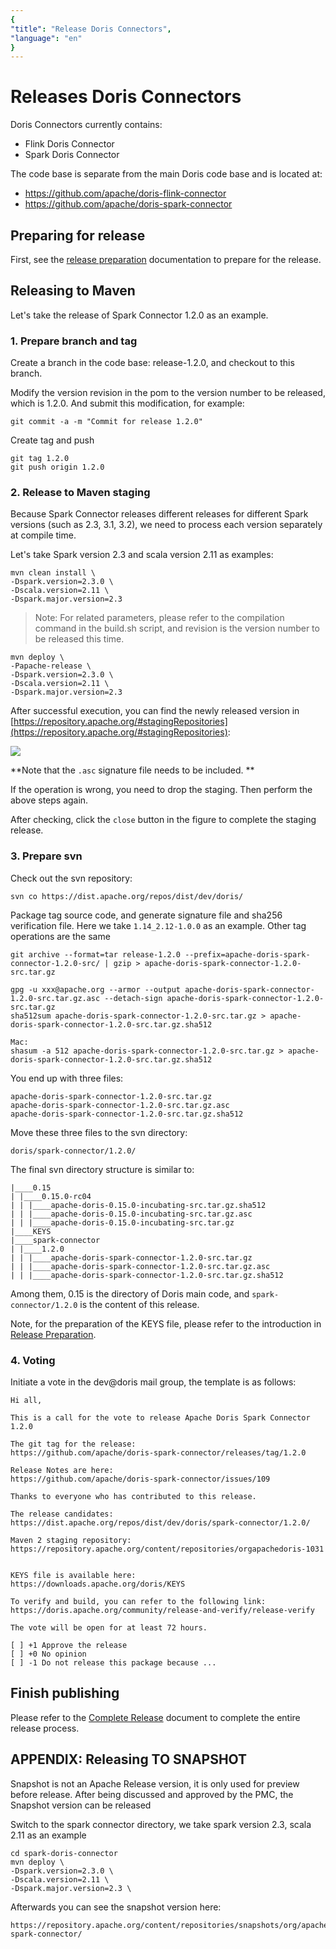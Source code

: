 ```yaml
---
{
"title": "Release Doris Connectors",
"language": "en"
}
---
```


<!-- 
Licensed to the Apache Software Foundation (ASF) under one
or more contributor license agreements.  See the NOTICE file
distributed with this work for additional information
regarding copyright ownership.  The ASF licenses this file
to you under the Apache License, Version 2.0 (the
"License"); you may not use this file except in compliance
with the License.  You may obtain a copy of the License at

  http://www.apache.org/licenses/LICENSE-2.0

Unless required by applicable law or agreed to in writing,
software distributed under the License is distributed on an
"AS IS" BASIS, WITHOUT WARRANTIES OR CONDITIONS OF ANY
KIND, either express or implied.  See the License for the
specific language governing permissions and limitations
under the License.
-->

# Releases Doris Connectors

Doris Connectors currently contains:

* Flink Doris Connector
* Spark Doris Connector

The code base is separate from the main Doris code base and is located at:

- https://github.com/apache/doris-flink-connector
- https://github.com/apache/doris-spark-connector

## Preparing for release

First, see the [release preparation](./release-prepare.md) documentation to prepare for the release.

## Releasing to Maven

Let's take the release of Spark Connector 1.2.0 as an example.

### 1. Prepare branch and tag

Create a branch in the code base: release-1.2.0, and checkout to this branch.

Modify the version revision in the pom to the version number to be released, which is 1.2.0. And submit this modification, for example:
```
git commit -a -m "Commit for release 1.2.0"
```

Create tag and push
```
git tag 1.2.0
git push origin 1.2.0
```

### 2. Release to Maven staging

Because Spark Connector releases different releases for different Spark versions (such as 2.3, 3.1, 3.2), we need to process each version separately at compile time.

Let's take Spark version 2.3 and scala version 2.11 as examples:
```
mvn clean install \
-Dspark.version=2.3.0 \
-Dscala.version=2.11 \
-Dspark.major.version=2.3
```
>Note: For related parameters, please refer to the compilation command in the build.sh script, and revision is the version number to be released this time.

```
mvn deploy \
-Papache-release \
-Dspark.version=2.3.0 \
-Dscala.version=2.11 \
-Dspark.major.version=2.3 
```

After successful execution, you can find the newly released version in [https://repository.apache.org/#stagingRepositories](https://repository.apache.org/#stagingRepositories):

![](/images/staging-repositories.png)

**Note that the `.asc` signature file needs to be included. **

If the operation is wrong, you need to drop the staging. Then perform the above steps again.

After checking, click the `close` button in the figure to complete the staging release.

### 3. Prepare svn

Check out the svn repository:

```
svn co https://dist.apache.org/repos/dist/dev/doris/
```

Package tag source code, and generate signature file and sha256 verification file. Here we take `1.14_2.12-1.0.0` as an example. Other tag operations are the same

```
git archive --format=tar release-1.2.0 --prefix=apache-doris-spark-connector-1.2.0-src/ | gzip > apache-doris-spark-connector-1.2.0-src.tar.gz

gpg -u xxx@apache.org --armor --output apache-doris-spark-connector-1.2.0-src.tar.gz.asc --detach-sign apache-doris-spark-connector-1.2.0- src.tar.gz
sha512sum apache-doris-spark-connector-1.2.0-src.tar.gz > apache-doris-spark-connector-1.2.0-src.tar.gz.sha512

Mac:
shasum -a 512 apache-doris-spark-connector-1.2.0-src.tar.gz > apache-doris-spark-connector-1.2.0-src.tar.gz.sha512
```

You end up with three files:

```
apache-doris-spark-connector-1.2.0-src.tar.gz
apache-doris-spark-connector-1.2.0-src.tar.gz.asc
apache-doris-spark-connector-1.2.0-src.tar.gz.sha512
```

Move these three files to the svn directory:

```
doris/spark-connector/1.2.0/
```

The final svn directory structure is similar to:

```
|____0.15
| |____0.15.0-rc04
| | |____apache-doris-0.15.0-incubating-src.tar.gz.sha512
| | |____apache-doris-0.15.0-incubating-src.tar.gz.asc
| | |____apache-doris-0.15.0-incubating-src.tar.gz
|____KEYS
|____spark-connector
| |____1.2.0
| | |____apache-doris-spark-connector-1.2.0-src.tar.gz
| | |____apache-doris-spark-connector-1.2.0-src.tar.gz.asc
| | |____apache-doris-spark-connector-1.2.0-src.tar.gz.sha512
```

Among them, 0.15 is the directory of Doris main code, and `spark-connector/1.2.0` is the content of this release.

Note, for the preparation of the KEYS file, please refer to the introduction in [Release Preparation](./release-prepare.md).

### 4. Voting

Initiate a vote in the dev@doris mail group, the template is as follows:

```
Hi all,

This is a call for the vote to release Apache Doris Spark Connector 1.2.0

The git tag for the release:
https://github.com/apache/doris-spark-connector/releases/tag/1.2.0

Release Notes are here:
https://github.com/apache/doris-spark-connector/issues/109

Thanks to everyone who has contributed to this release.

The release candidates:
https://dist.apache.org/repos/dist/dev/doris/spark-connector/1.2.0/

Maven 2 staging repository:
https://repository.apache.org/content/repositories/orgapachedoris-1031


KEYS file is available here:
https://downloads.apache.org/doris/KEYS

To verify and build, you can refer to the following link:
https://doris.apache.org/community/release-and-verify/release-verify

The vote will be open for at least 72 hours.

[ ] +1 Approve the release
[ ] +0 No opinion
[ ] -1 Do not release this package because ...
```

## Finish publishing

Please refer to the [Complete Release](./release-complete.md) document to complete the entire release process.

## APPENDIX: Releasing TO SNAPSHOT

Snapshot is not an Apache Release version, it is only used for preview before release. After being discussed and approved by the PMC, the Snapshot version can be released

Switch to the spark connector directory, we take spark version 2.3, scala 2.11 as an example


```
cd spark-doris-connector
mvn deploy \
-Dspark.version=2.3.0 \
-Dscala.version=2.11 \
-Dspark.major.version=2.3 \
```

Afterwards you can see the snapshot version here:

```
https://repository.apache.org/content/repositories/snapshots/org/apache/doris/doris-spark-connector/
```